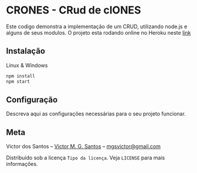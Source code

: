 # CRONES - CRud de clONES

Este codigo demonstra a implementação de um CRUD, utilizando node.js e alguns de seus modulos.
O projeto esta rodando online no Heroku neste [link](https://crones.herokuapp.com/)

## Instalação
Linux & Windows

```sh
npm install
npm start
```
## Configuração
Descreva aqui as configurações necessárias para o seu projeto funcionar.

## Meta
Victor dos Santos – [Victor M. G. Santos](https://www.linkedin.com/in/mgsvictor/) – mgsvictor@gmail.com

Distribuído sob a licença `Tipo da licença`. Veja `LICENSE` para mais informações.
